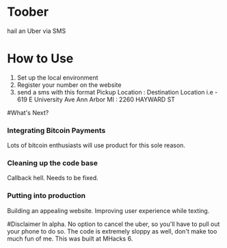 # Toober
hail an Uber via SMS

# How to Use
1) Set up the local environment
2) Register your number on the website
3) send a sms with this format 
Pickup Location : Destination Location
i.e - 619 E University Ave Ann Arbor MI : 2260 HAYWARD ST

#What's Next?
### Integrating Bitcoin Payments 
Lots of bitcoin enthusiasts will use product for this sole reason. 

### Cleaning up the code base 
Callback hell. Needs to be fixed. 

### Putting into production 
Building an appealing website. Improving user experience while texting.

#Disclaimer
In alpha. No option to cancel the uber, so you'll have to pull out your phone to do so.
The code is extremely sloppy as well, don't make too much fun of me. This was built at MHacks 6. 


